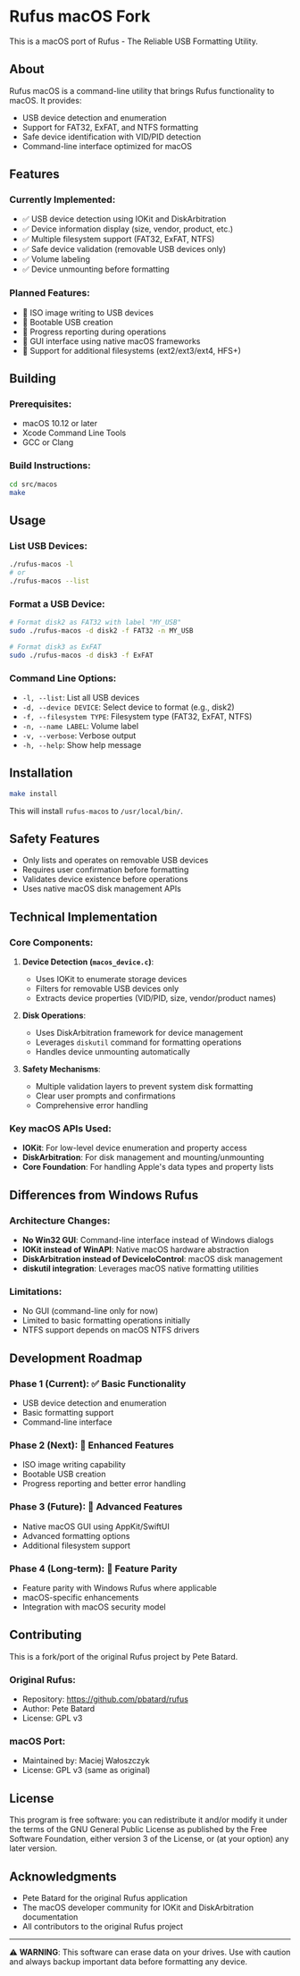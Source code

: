 # Rufus macOS Fork

This is a macOS port of Rufus - The Reliable USB Formatting Utility.

## About

Rufus macOS is a command-line utility that brings Rufus functionality to macOS. It provides:

- USB device detection and enumeration
- Support for FAT32, ExFAT, and NTFS formatting
- Safe device identification with VID/PID detection
- Command-line interface optimized for macOS

## Features

### Currently Implemented:
- ✅ USB device detection using IOKit and DiskArbitration
- ✅ Device information display (size, vendor, product, etc.)
- ✅ Multiple filesystem support (FAT32, ExFAT, NTFS)
- ✅ Safe device validation (removable USB devices only)
- ✅ Volume labeling
- ✅ Device unmounting before formatting

### Planned Features:
- 🔄 ISO image writing to USB devices
- 🔄 Bootable USB creation
- 🔄 Progress reporting during operations
- 🔄 GUI interface using native macOS frameworks
- 🔄 Support for additional filesystems (ext2/ext3/ext4, HFS+)

## Building

### Prerequisites:
- macOS 10.12 or later
- Xcode Command Line Tools
- GCC or Clang

### Build Instructions:

```bash
cd src/macos
make
```

## Usage

### List USB Devices:
```bash
./rufus-macos -l
# or
./rufus-macos --list
```

### Format a USB Device:
```bash
# Format disk2 as FAT32 with label "MY_USB"
sudo ./rufus-macos -d disk2 -f FAT32 -n MY_USB

# Format disk3 as ExFAT
sudo ./rufus-macos -d disk3 -f ExFAT
```

### Command Line Options:
- `-l, --list`: List all USB devices
- `-d, --device DEVICE`: Select device to format (e.g., disk2)
- `-f, --filesystem TYPE`: Filesystem type (FAT32, ExFAT, NTFS)
- `-n, --name LABEL`: Volume label
- `-v, --verbose`: Verbose output
- `-h, --help`: Show help message

## Installation

```bash
make install
```

This will install `rufus-macos` to `/usr/local/bin/`.

## Safety Features

- Only lists and operates on removable USB devices
- Requires user confirmation before formatting
- Validates device existence before operations
- Uses native macOS disk management APIs

## Technical Implementation

### Core Components:

1. **Device Detection (`macos_device.c`)**:
   - Uses IOKit to enumerate storage devices
   - Filters for removable USB devices only
   - Extracts device properties (VID/PID, size, vendor/product names)

2. **Disk Operations**:
   - Uses DiskArbitration framework for device management
   - Leverages `diskutil` command for formatting operations
   - Handles device unmounting automatically

3. **Safety Mechanisms**:
   - Multiple validation layers to prevent system disk formatting
   - Clear user prompts and confirmations
   - Comprehensive error handling

### Key macOS APIs Used:
- **IOKit**: For low-level device enumeration and property access
- **DiskArbitration**: For disk management and mounting/unmounting
- **Core Foundation**: For handling Apple's data types and property lists

## Differences from Windows Rufus

### Architecture Changes:
- **No Win32 GUI**: Command-line interface instead of Windows dialogs
- **IOKit instead of WinAPI**: Native macOS hardware abstraction
- **DiskArbitration instead of DeviceIoControl**: macOS disk management
- **diskutil integration**: Leverages macOS native formatting utilities

### Limitations:
- No GUI (command-line only for now)
- Limited to basic formatting operations initially
- NTFS support depends on macOS NTFS drivers

## Development Roadmap

### Phase 1 (Current): ✅ Basic Functionality
- USB device detection and enumeration
- Basic formatting support
- Command-line interface

### Phase 2 (Next): 🔄 Enhanced Features
- ISO image writing capability
- Bootable USB creation
- Progress reporting and better error handling

### Phase 3 (Future): 🔄 Advanced Features
- Native macOS GUI using AppKit/SwiftUI
- Advanced formatting options
- Additional filesystem support

### Phase 4 (Long-term): 🔄 Feature Parity
- Feature parity with Windows Rufus where applicable
- macOS-specific enhancements
- Integration with macOS security model

## Contributing

This is a fork/port of the original Rufus project by Pete Batard. 

### Original Rufus:
- Repository: https://github.com/pbatard/rufus
- Author: Pete Batard
- License: GPL v3

### macOS Port:
- Maintained by: Maciej Wałoszczyk
- License: GPL v3 (same as original)

## License

This program is free software: you can redistribute it and/or modify it under the terms of the GNU General Public License as published by the Free Software Foundation, either version 3 of the License, or (at your option) any later version.

## Acknowledgments

- Pete Batard for the original Rufus application
- The macOS developer community for IOKit and DiskArbitration documentation
- All contributors to the original Rufus project

---

⚠️ **WARNING**: This software can erase data on your drives. Use with caution and always backup important data before formatting any device.
